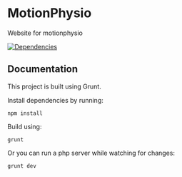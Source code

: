 # MotionPhysio

Website for motionphysio

[![Dependencies](https://david-dm.org/isenhard/motionphysio.png)](https://david-dm.org/isenhard/motionphysio)

## Documentation

This project is built using Grunt.

Install dependencies by running:

    npm install

Build using:

    grunt

Or you can run a php server while watching for changes:

    grunt dev